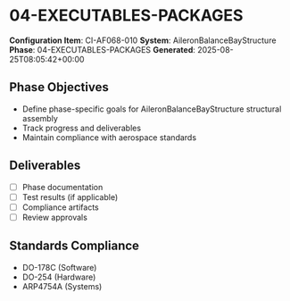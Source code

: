 # 04-EXECUTABLES-PACKAGES

**Configuration Item**: CI-AF068-010
**System**: AileronBalanceBayStructure
**Phase**: 04-EXECUTABLES-PACKAGES
**Generated**: 2025-08-25T08:05:42+00:00

## Phase Objectives
- Define phase-specific goals for AileronBalanceBayStructure structural assembly
- Track progress and deliverables
- Maintain compliance with aerospace standards

## Deliverables
- [ ] Phase documentation
- [ ] Test results (if applicable)
- [ ] Compliance artifacts
- [ ] Review approvals

## Standards Compliance
- DO-178C (Software)
- DO-254 (Hardware)
- ARP4754A (Systems)

